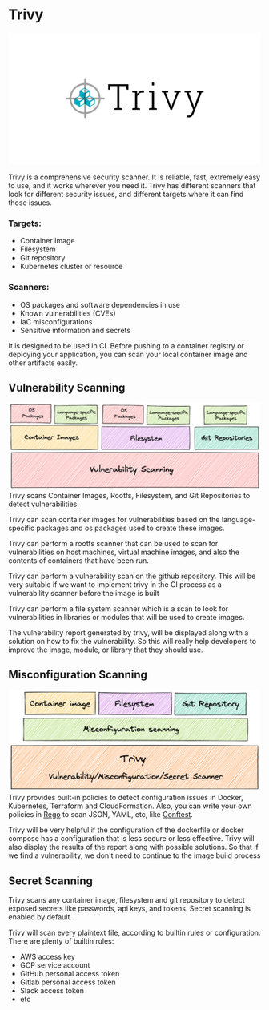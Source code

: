 # Trivy

![report-logo](../../images/trivy-logo.png)

Trivy is a comprehensive security scanner. It is reliable, fast, extremely easy to use, and it works wherever you need it. Trivy has different scanners that look for different security issues, and different targets where it can find those issues.

### Targets:

- Container Image
- Filesystem
- Git repository
- Kubernetes cluster or resource

### Scanners:

- OS packages and software dependencies in use
- Known vulnerabilities (CVEs)
- IaC misconfigurations
- Sensitive information and secrets

It is designed to be used in CI. Before pushing to a container registry or deploying your application, you can scan your local container image and other artifacts easily.

## Vulnerability Scanning

![report-logo](../../images/vulnerability.png)
Trivy scans Container Images, Rootfs, Filesystem, and Git Repositories to detect vulnerabilities.

Trivy can scan container images for vulnerabilities based on the language-specific packages and os packages used to create these images.

Trivy can perform a rootfs scanner that can be used to scan for vulnerabilities on host machines, virtual machine images, and also the contents of containers that have been run.

Trivy can perform a vulnerability scan on the github repository. This will be very suitable if we want to implement trivy in the CI process as a vulnerability scanner before the image is built

Trivy can perform a file system scanner which is a scan to look for vulnerabilities in libraries or modules that will be used to create images.

The vulnerability report generated by trivy, will be displayed along with a solution on how to fix the vulnerability. So this will really help developers to improve the image, module, or library that they should use.

## Misconfiguration Scanning

![report-logo](../../images/misconf.png)
Trivy provides built-in policies to detect configuration issues in Docker, Kubernetes, Terraform and CloudFormation. Also, you can write your own policies in [Rego](https://www.openpolicyagent.org/docs/latest/policy-language/) to scan JSON, YAML, etc, like [Conftest](https://github.com/open-policy-agent/conftest/).

Trivy will be very helpful if the configuration of the dockerfile or docker compose has a configuration that is less secure or less effective. Trivy will also display the results of the report along with possible solutions. So that if we find a vulnerability, we don't need to continue to the image build process

## Secret Scanning

Trivy scans any container image, filesystem and git repository to detect exposed secrets like passwords, api keys, and tokens. Secret scanning is enabled by default.

Trivy will scan every plaintext file, according to builtin rules or configuration. There are plenty of builtin rules:

- AWS access key
- GCP service account
- GitHub personal access token
- Gitlab personal access token
- Slack access token
- etc